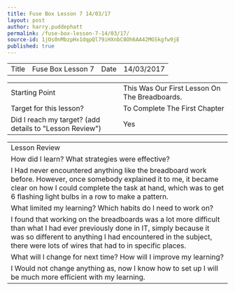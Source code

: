 ```yaml
---
title: Fuse Box Lesson 7 14/03/17
layout: post
author: harry.puddephatt
permalink: /fuse-box-lesson-7-14/03/17/
source-id: 1jOs0nMbzpHx1dqpQl79iHXnbC8Oh6AA42MGSkgfw9jE
published: true
---
```

<table>
  <tr>
    <td>Title</td>
    <td>Fuse Box Lesson 7</td>
    <td>Date</td>
    <td>14/03/2017</td>
  </tr>
</table>


<table>
  <tr>
    <td>Starting Point</td>
    <td>This Was Our First Lesson On The Breadboards.</td>
  </tr>
  <tr>
    <td>Target for this lesson?</td>
    <td>To Complete The First Chapter</td>
  </tr>
  <tr>
    <td>Did I reach my target? 
(add details to "Lesson Review")</td>
    <td> Yes</td>
  </tr>
</table>


<table>
  <tr>
    <td>Lesson Review</td>
  </tr>
  <tr>
    <td>How did I learn? What strategies were effective? </td>
  </tr>
  <tr>
    <td>I Had never encountered anything like the breadboard work before. However, once somebody explained it to me, it became clear on how I could complete the task at hand, which was to get 6 flashing light bulbs in a row to make a pattern.</td>
  </tr>
  <tr>
    <td>What limited my learning? Which habits do I need to work on? </td>
  </tr>
  <tr>
    <td>I found that working on the breadboards was a lot more difficult than what I had ever previously done in IT, simply because it was so different to anything I had encountered in the subject, there were lots of wires that had to in specific places.</td>
  </tr>
  <tr>
    <td>What will I change for next time? How will I improve my learning?</td>
  </tr>
  <tr>
    <td>I Would not change anything as, now I know how to set up I will be much more efficient with my learning.</td>
  </tr>
</table>



